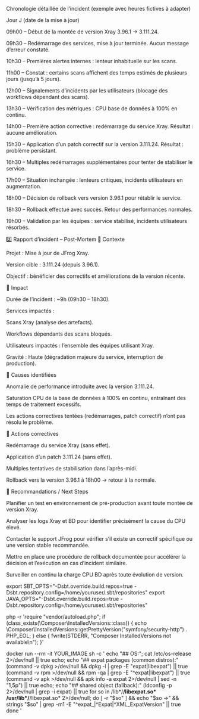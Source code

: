 Chronologie détaillée de l’incident (exemple avec heures fictives à adapter)

Jour J (date de la mise à jour)

09h00 – Début de la montée de version Xray 3.96.1 → 3.111.24.

09h30 – Redémarrage des services, mise à jour terminée. Aucun message d’erreur constaté.

10h30 – Premières alertes internes : lenteur inhabituelle sur les scans.

11h00 – Constat : certains scans affichent des temps estimés de plusieurs jours (jusqu’à 5 jours).

12h00 – Signalements d’incidents par les utilisateurs (blocage des workflows dépendant des scans).

13h30 – Vérification des métriques : CPU base de données à 100% en continu.

14h00 – Première action corrective : redémarrage du service Xray. Résultat : aucune amélioration.

15h30 – Application d’un patch correctif sur la version 3.111.24. Résultat : problème persistant.

16h30 – Multiples redémarrages supplémentaires pour tenter de stabiliser le service.

17h00 – Situation inchangée : lenteurs critiques, incidents utilisateurs en augmentation.

18h00 – Décision de rollback vers version 3.96.1 pour rétablir le service.

18h30 – Rollback effectué avec succès. Retour des performances normales.

19h00 – Validation par les équipes : service stabilisé, incidents utilisateurs résorbés.

2️⃣ Rapport d’incident – Post-Mortem
📌 Contexte

Projet : Mise à jour de JFrog Xray.

Version cible : 3.111.24 (depuis 3.96.1).

Objectif : bénéficier des correctifs et améliorations de la version récente.

📌 Impact

Durée de l’incident : ~9h (09h30 – 18h30).

Services impactés :

Scans Xray (analyse des artefacts).

Workflows dépendants des scans bloqués.

Utilisateurs impactés : l’ensemble des équipes utilisant Xray.

Gravité : Haute (dégradation majeure du service, interruption de production).

📌 Causes identifiées

Anomalie de performance introduite avec la version 3.111.24.

Saturation CPU de la base de données à 100% en continu, entraînant des temps de traitement excessifs.

Les actions correctives tentées (redémarrages, patch correctif) n’ont pas résolu le problème.

📌 Actions correctives

Redémarrage du service Xray (sans effet).

Application d’un patch 3.111.24 (sans effet).

Multiples tentatives de stabilisation dans l’après-midi.

Rollback vers la version 3.96.1 à 18h00 → retour à la normale.

📌 Recommandations / Next Steps

Planifier un test en environnement de pré-production avant toute montée de version Xray.

Analyser les logs Xray et BD pour identifier précisément la cause du CPU élevé.

Contacter le support JFrog pour vérifier s’il existe un correctif spécifique ou une version stable recommandée.

Mettre en place une procédure de rollback documentée pour accélérer la décision et l’exécution en cas d’incident similaire.

Surveiller en continu la charge CPU BD après toute évolution de version.



export SBT_OPTS="-Dsbt.override.build.repos=true -Dsbt.repository.config=/home/youruser/.sbt/repositories"
export JAVA_OPTS="-Dsbt.override.build.repos=true -Dsbt.repository.config=/home/youruser/.sbt/repositories"


php -r 'require "vendor/autoload.php";
if (class_exists(\Composer\InstalledVersions::class)) {
  echo \Composer\InstalledVersions::getPrettyVersion("symfony/security-http") . PHP_EOL;
} else {
  fwrite(STDERR, "Composer InstalledVersions not available\n");
}'



docker run --rm -it YOUR_IMAGE sh -c '
  echo "## OS:"; cat /etc/os-release 2>/dev/null || true
  echo; echo "## expat packages (common distros):"
  (command -v dpkg >/dev/null && dpkg -l | grep -E "expat|libexpat") || true
  (command -v rpm  >/dev/null && rpm -qa | grep -E "^expat|libexpat") || true
  (command -v apk  >/dev/null && apk info -a expat 2>/dev/null | sed -n "1,5p") || true
  echo; echo "## shared object (fallback):"
  (ldconfig -p 2>/dev/null | grep -i expat) || true
  for so in /lib*/**/libexpat.so* /usr/lib*/**/libexpat.so* 2>/dev/null; do
    [ -r "$so" ] && echo "$so ->" && strings "$so" | grep -m1 -E "^expat_|^Expat|^XML_ExpatVersion" || true
  done
'
